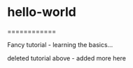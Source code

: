 # hello-world


============

Fancy tutorial - learning the basics...

deleted tutorial above - added more here
